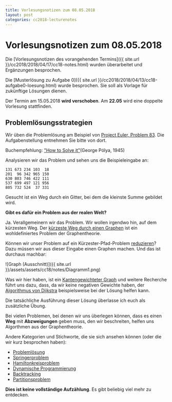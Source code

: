 ```yaml
---
title: Vorlesungsnotizen zum 08.05.2018
layout: post
categories: cc2018-lecturenotes
---
```


# Vorlesungsnotizen zum 08.05.2018

Die [Vorlesungsnotizen des vorangehenden Termins]({{ site.url }}/cc2018/2018/04/17/cc18-notes.html) wurden überarbeitet und Ergänzungen besprochen.

Die [Musterlösung zu Aufgabe 0]({{ site.url }}/cc2018/2018/04/13/cc18-aufgabe0-loesung.html) wurde besprochen. Sie soll als Vorlage für zukünftige Lösungen dienen.

Der Termin am 15.05.2018 **wird verschoben**. Am **22.05** wird eine doppelte Vorlesung stattfinden.

## Problemlösungsstrategien

Wir üben die Problemlösung am Beispiel von [Project Euler, Problem 83](https://projecteuler.net/problem=83). Die Aufgabenstellung entnehmen Sie bitte von dort.

Buchempfehlung: ["How to Solve it"](https://en.wikipedia.org/wiki/How_to_Solve_It)(George Pólya, 1945)

Analysieren wir das Problem und sehen uns die Beispieleingabe an:

```
131 673 234 103  18
201  96 342 965 150 
630 803 746 422 111
537 699 497 121 956
805 732 524  37 331
```

Gesucht ist ein Weg durch ein Gitter, bei dem die kleinste Summe gebildet wird.

**Gibt es dafür ein Problem aus der realen Welt?**

Ja. Verallgemeinern wir das Problem. Wir wollen irgendwo hin, auf dem kürzesten Weg. Der [kürzeste Weg durch einen Graphen](https://de.wikipedia.org/wiki/K%C3%BCrzester_Pfad) ist ein wohldefiniertes Problem der Graphentheorie.

Können wir unser Problem auf ein Kürzester-Pfad-Problem [reduzieren](https://de.wikipedia.org/wiki/Reduktion_(Theoretische_Informatik))? Dazu müssen wir aus dieser Eingabe einen Graphen machen. Und das ist durchaus machbar:

![Graph (Ausschnitt)]({{ site.url }}/assets/assets/cc18/notes/Diagramm1.png)

Was wir hier haben, ist ein [Kantengewichteter Graph](https://de.wikipedia.org/wiki/Kantengewichteter_Graph) und weitere Recherche führt uns dazu, dass, da wir keine negativen Gewichte haben, der [Algorithmus von Dijkstra](https://de.wikipedia.org/wiki/Dijkstra-Algorithmus) beispielsweise bei der Lösung helfen kann.

Die tatsächliche Ausführung dieser Lösung überlasse ich euch als zusätzliche Übung.

Bei vielen Problemen, bei denen wir uns überlegen können, dass es einen **Weg** mit **Abzweigungen** geben muss, den wir beschreiten, helfen uns Algorthmen aus der Graphentheorie.

Andere Kategorien und Stichworte, die sie sich ansehen können (oder die wir kurz besprochen haben):

* [Problemlösung](https://de.wikipedia.org/wiki/Probleml%C3%B6sen)
* [Springerproblem](https://de.wikipedia.org/wiki/Springerproblem)
* [Hamiltonkreisproblem](https://de.wikipedia.org/wiki/Hamiltonkreisproblem)
* [Dynamische Programmierung](https://de.wikipedia.org/wiki/Dynamische_Programmierung)
* [Backtracking](https://de.wikipedia.org/wiki/Backtracking)
* [Partitionsproblem](https://de.wikipedia.org/wiki/Partitionsproblem)

**Dies ist keine vollständige Aufzählung**. Es gibt beliebig viel mehr zu entdecken.
